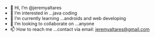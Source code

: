 - 👋 Hi, I’m @jeremyaltares
- 👀 I’m interested in ...java coding
- 🌱 I’m currently learning ...androids and web developing
- 💞️ I’m looking to collaborate on ...anyone
- 📫 How to reach me ...contact via email: jeremyaltares@gmail.com

<!---
jeremyaltares/jeremyaltares is a ✨ special ✨ repository because its `README.md` (this file) appears on your GitHub profile.
You can click the Preview link to take a look at your changes.
--->
